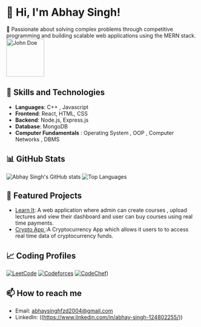 # 👋 Hi, I'm Abhay Singh!

🚀 Passionate about solving complex problems through competitive programming and building scalable web applications using the MERN stack.
<img src="https://avatars.githubusercontent.com/u/youruserid?v=4" alt="John Doe" style="width:100px;height:100px;">

## 🚀 Skills and Technologies
- **Languages**:  C++ , Javascript
- **Frontend**: React, HTML, CSS
- **Backend**: Node.js, Express.js
- **Database**: MongoDB
- **Computer Fundamentals** : Operating System , OOP , Computer Networks , DBMS

## 📊 GitHub Stats
![Abhay Singh's GitHub stats](https://github-readme-stats.vercel.app/api?username=Abhay-Singh245&show_icons=true&theme=radical)
![Top Languages](https://github-readme-stats.vercel.app/api/top-langs/?username=Abhay-Singh245&layout=compact&theme=radical)

## 🌟 Featured Projects
- [Learn It]((https://github.com/Abhay-Singh245/LearnIt_Frontend)): A web application where admin can create courses , upload lectures and view their dashboard and user can buy courses using real time
payments.
- [Crypto App ]((https://github.com/Abhay-Singh245/My-First-App)):A Cryptocurrency App which allows it users to to access real time data of cryptocurrency funds.

## 📈 Coding Profiles

[![LeetCode](https://img.shields.io/badge/LeetCode-FSPINDLE-orange?logo=leetcode&logoColor=white)](https://leetcode.com/u/FSPINDLE/)
[![Codeforces](https://img.shields.io/badge/Codeforces-245_NIRMAL_veer-blue?logo=codeforces&logoColor=white)](https://codeforces.com/profile/245_NIRMAL_veer)
[![CodeChef](https://img.shields.io/badge/CodeChef-abhay_singh245-brown?logo=codechef&logoColor=white)](https://www.codechef.com/users/abhay_singh245))

## 📫 How to reach me
- Email: [abhaysinghfzd2004@gmail.com](mailto:abhaysinghfzd2004@gmail.com)
- LinkedIn: ((https://www.linkedin.com/in/abhay-singh-124802255/))


